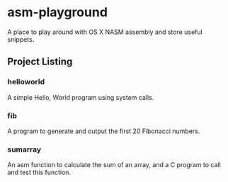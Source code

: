 # asm-playground
A place to play around with OS X NASM assembly and store useful snippets.

## Project Listing

### helloworld

A simple Hello, World program using system calls.

### fib

A program to generate and output the first 20 Fibonacci numbers.

### sumarray

An asm function to calculate the sum of an array, and a C program to call and test this function.
